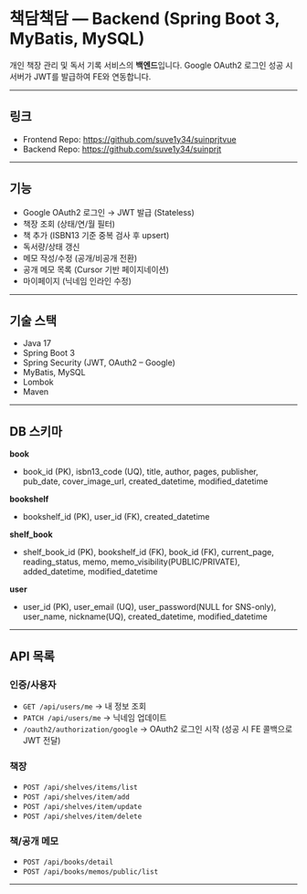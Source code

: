 # 책담책담 — Backend (Spring Boot 3, MyBatis, MySQL)

개인 책장 관리 및 독서 기록 서비스의 **백엔드**입니다.
Google OAuth2 로그인 성공 시 서버가 JWT를 발급하여 FE와 연동합니다.



---

## 링크
- Frontend Repo: https://github.com/suve1y34/suinprjtvue
- Backend Repo: https://github.com/suve1y34/suinprjt

---

## 기능
- Google OAuth2 로그인 → JWT 발급 (Stateless)
- 책장 조회 (상태/연/월 필터)
- 책 추가 (ISBN13 기준 중복 검사 후 upsert)
- 독서량/상태 갱신
- 메모 작성/수정 (공개/비공개 전환)
- 공개 메모 목록 (Cursor 기반 페이지네이션)
- 마이페이지 (닉네임 인라인 수정)

---

## 기술 스택
- Java 17
- Spring Boot 3
- Spring Security (JWT, OAuth2 – Google)
- MyBatis, MySQL
- Lombok
- Maven

---

## DB 스키마

**book**
- book_id (PK), isbn13_code (UQ), title, author, pages, publisher, pub_date, cover_image_url, created_datetime, modified_datetime

**bookshelf**
- bookshelf_id (PK), user_id (FK), created_datetime

**shelf_book**
- shelf_book_id (PK), bookshelf_id (FK), book_id (FK), current_page, reading_status, memo, memo_visibility(PUBLIC/PRIVATE), added_datetime, modified_datetime

**user**
- user_id (PK), user_email (UQ), user_password(NULL for SNS-only), user_name, nickname(UQ), created_datetime, modified_datetime

---

## API 목록

### 인증/사용자
- `GET /api/users/me` → 내 정보 조회
- `PATCH /api/users/me` → 닉네임 업데이트
- `/oauth2/authorization/google` → OAuth2 로그인 시작 (성공 시 FE 콜백으로 JWT 전달)

### 책장
- `POST /api/shelves/items/list`
- `POST /api/shelves/item/add`
- `POST /api/shelves/item/update`
- `POST /api/shelves/item/delete`

### 책/공개 메모
- `POST /api/books/detail`
- `POST /api/books/memos/public/list`

---
